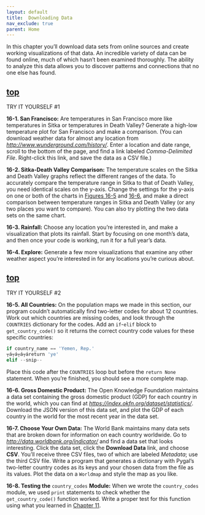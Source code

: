 ```yaml
---
layout: default
title:  Downloading Data
nav_exclude: true
parent: Home
---
```


In this chapter you’ll download data sets from online sources and create
working visualizations of that data. An incredible variety of data can
be found online, much of which hasn’t been examined thoroughly. The
ability to analyze this data allows you to discover patterns and
connections that no one else has found.




<span id="page_362"></span>
## [top](#top)

TRY IT YOURSELF #1

<span id="ch16exe1"></span>**16-1. San Francisco:** Are temperatures in
San Francisco more like temperatures in Sitka or temperatures in Death
Valley? Generate a high-low temperature plot for San Francisco and make
a comparison. (You can download weather data for almost any location
from *<http://www.wunderground.com/history/>*. Enter a location and date
range, scroll to the bottom of the page, and find a link labeled
*Comma-Delimited File*. Right-click this link, and save the data as a
CSV file.)

<span id="ch16exe2"></span>**16-2. Sitka-Death Valley Comparison:** The
temperature scales on the Sitka and Death Valley graphs reflect the
different ranges of the data. To accurately compare the temperature
range in Sitka to that of Death Valley, you need identical scales on the
y-axis. Change the settings for the y-axis on one or both of the charts
in [Figures 16-5](../chapter_16/tiy.md) and [16-6](../chapter_16/tiy.md),
and make a direct comparison between temperature ranges in Sitka and
Death Valley (or any two places you want to compare). You can also try
plotting the two data sets on the same chart.

<span id="ch16exe3"></span>**16-3. Rainfall:** Choose any location
you&rsquo;re interested in, and make a visualization that plots its rainfall.
Start by focusing on one month&rsquo;s data, and then once your code is
working, run it for a full year&rsquo;s data.

<span id="ch16exe4"></span>**16-4. Explore:** Generate a few more
visualizations that examine any other weather aspect you&rsquo;re interested
in for any locations you&rsquo;re curious about.



<span id="page_375"></span>
## [top](#top)

TRY IT YOURSELF #2

<span id="ch16exe5"></span>**16-5. All Countries:** On the population
maps we made in this section, our program couldn&rsquo;t automatically find
two-letter codes for about 12 countries. Work out which countries are
missing codes, and look through the `COUNTRIES` dictionary for the
codes. Add an `if`-`elif` block to `get_country_code()` so it returns
the correct country code values for these specific countries:

``` python
if country_name == 'Yemen, Rep.'
┬á┬á┬á┬áreturn 'ye'
elif --snip--
```

Place this code after the `COUNTRIES` loop but before the `return None`
statement. When you&rsquo;re finished, you should see a more complete map.

<span id="ch16exe6"></span>**16-6. Gross Domestic Product:** The Open
Knowledge Foundation maintains a data set containing the gross domestic
product (GDP) for each country in the world, which you can find at
*<https://index.okfn.org/dataset/statistics/>*. Download the JSON version of
this data set, and plot the GDP of each country in the world for the
most recent year in the data set.

<span id="ch16exe7"></span>**16-7. Choose Your Own Data:** The World
Bank maintains many data sets that are broken down for information on
each country worldwide. Go to *<http://data.worldbank.org/indicator/>*
and find a data set that looks interesting. Click the data set, click
the **Download Data** link, and choose **CSV**. You&rsquo;ll receive three CSV
files, two of which are labeled *Metadata*; use the third CSV file.
Write a program that generates a dictionary with Pygal&rsquo;s two-letter
country codes as its keys and your chosen data from the file as its
values. Plot the data on a `Worldmap` and style the map as you like.

<span id="ch16exe8"></span>**16-8. Testing the** `country_codes`
**Module:** When we wrote the `country_codes` module, we used `print`
statements to check whether the `get_country_code()` function worked.
Write a proper test for this function using what you learned in [Chapter
11](#ch11).

